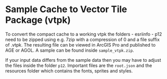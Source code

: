 # Sample Cache to Vector Tile Package (vtpk)
To convert the compact cache to a working vtpk the folders
    - esriinfo
    - p12
need to be zipped using e.g. 7zip with a compression of 0 and a file suffix of .vtpk. The resulting file can be viewed in ArcGIS Pro
and published to AGE or AGOL. A sample can be found inside ```sample_vtpk.zip```.

If your input data differs from the sample data then you may have to adjust the files inside the folder ```p12```. Important files are the ```root.json``` and the resources folder which contains the fonts, sprites and styles.